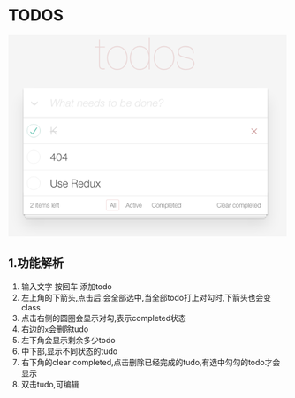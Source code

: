 # TODOS

![TODOS](QQ20160331-3.png)

## 1.功能解析

1. 输入文字 按回车 添加todo
2. 左上角的下箭头,点击后,会全部选中,当全部todo打上对勾时,下箭头也会变class
3. 点击右侧的圆圈会显示对勾,表示completed状态
3. 右边的`x`会删除tudo
4. 左下角会显示剩余多少todo
5. 中下部,显示不同状态的tudo
6. 右下角的clear completed,点击删除已经完成的tudo,有选中勾勾的todo才会显示
7. 双击tudo,可编辑




